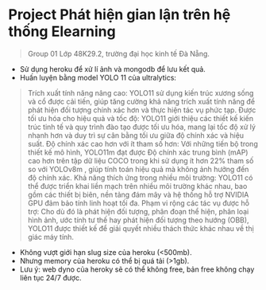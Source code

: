 # Project Phát hiện gian lận trên hệ thống Elearning
> Group 01
> Lớp 48K29.2, trường đại học kinh tế Đà Nẵng.
- Sử dụng heroku để xử lí ảnh và mongodb để lưu kết quả.
- Huấn luyện bằng model YOLO 11 của ultralytics:
> Trích xuất tính năng nâng cao: YOLO11 sử dụng kiến trúc xương sống và cổ được cải tiến, giúp tăng cường khả năng trích xuất tính năng để phát hiện đối tượng chính xác hơn và thực hiện tác vụ phức tạp.
> Được tối ưu hóa cho hiệu quả và tốc độ: YOLO11 giới thiệu các thiết kế kiến trúc tinh tế và quy trình đào tạo được tối ưu hóa, mang lại tốc độ xử lý nhanh hơn và duy trì sự cân bằng tối ưu giữa độ chính xác và hiệu suất.
> Độ chính xác cao hơn với ít tham số hơn: Với những tiến bộ trong thiết kế mô hình, YOLO11m đạt được Độ chính xác trung bình (mAP) cao hơn trên tập dữ liệu COCO trong khi sử dụng ít hơn 22% tham số so với YOLOv8m , giúp tính toán hiệu quả mà không ảnh hưởng đến độ chính xác.
> Khả năng thích ứng trong nhiều môi trường: YOLO11 có thể được triển khai liền mạch trên nhiều môi trường khác nhau, bao gồm các thiết bị biên, nền tảng đám mây và hệ thống hỗ trợ NVIDIA GPU đảm bảo tính linh hoạt tối đa.
> Phạm vi rộng các tác vụ được hỗ trợ: Cho dù đó là phát hiện đối tượng, phân đoạn thể hiện, phân loại hình ảnh, ước tính tư thế hay phát hiện đối tượng theo hướng (OBB), YOLO11 được thiết kế để giải quyết nhiều thách thức khác nhau về thị giác máy tính.
- Không vượt giới hạn slug size của heroku (<500mb).
- Nhưng memory của heroku có thể bị quá tải (>1gb).
- Lưu ý: web dyno của heroky sẽ có thể không free, bản free không chạy liên tục 24/7 được.
